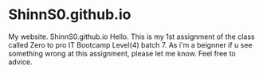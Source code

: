 # ShinnS0.github.io
My website.
ShinnS0.github.io
Hello. This is my 1st assignment of the class called Zero to pro IT Bootcamp Level(4) batch 7. As i'm a beignner if u see something wrong at this assignment, please let me know. Feel free to advice.
